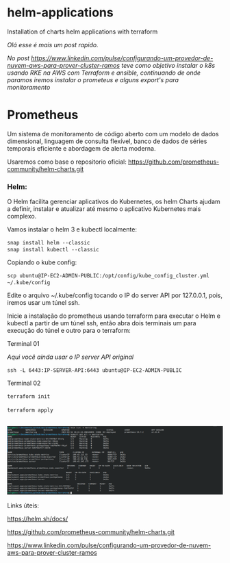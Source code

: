 # helm-applications
Installation of charts helm applications with terraform

*Olá esse é mais um post rapido.*

*No post https://www.linkedin.com/pulse/configurando-um-provedor-de-nuvem-aws-para-prover-cluster-ramos teve como objetivo instalar o k8s usando RKE na AWS com Terraform e ansible, continuando de onde paramos iremos instalar o prometeus e alguns export's para monitoramento*

# Prometheus

Um sistema de monitoramento de código aberto com um modelo de dados dimensional, linguagem de consulta flexível, banco de dados de séries temporais eficiente e abordagem de alerta moderna.

Usaremos como base o repositorio oficial:
https://github.com/prometheus-community/helm-charts.git

### Helm:

O Helm facilita gerenciar aplicativos do Kubernetes, os helm Charts ajudam a definir, instalar e atualizar até mesmo o aplicativo Kubernetes mais complexo.

Vamos instalar o helm 3 e kubectl localmente:
```
snap install helm --classic
snap install kubectl --classic
```

Copiando o kube config:
```
scp ubuntu@IP-EC2-ADMIN-PUBLIC:/opt/config/kube_config_cluster.yml ~/.kube/config
```

Edite o arquivo ~/.kube/config tocando o IP do server API por 127.0.0.1, pois, iremos usar um túnel ssh.

Inicie a instalação do prometheus usando terraform para executar o Helm e kubectl a partir de um túnel ssh, então abra dois terminais um para execução do túnel e outro para o terraform:

Terminal 01

*Aqui você ainda usar o IP server API original*
```
ssh -L 6443:IP-SERVER-API:6443 ubuntu@IP-EC2-ADMIN-PUBLIC
```
Terminal 02
```
terraform init

terraform apply


```

![get nodes](./img/getAll.png)

Links úteis:

https://helm.sh/docs/

https://github.com/prometheus-community/helm-charts.git

https://www.linkedin.com/pulse/configurando-um-provedor-de-nuvem-aws-para-prover-cluster-ramos